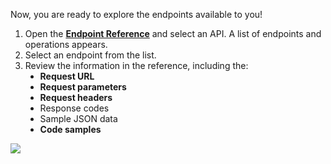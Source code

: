 <div class="row">
  <div class="col-md-6" style="text-align: left;">
<p style="text-align: left;">Now, you are ready to explore the endpoints available to you!</p>

<ol>
<li>Open the <strong><a href="{{ stache.config.portal_endpoints }}" target="_blank">Endpoint Reference</a></strong> and select an API. A list of endpoints and operations appears.</li>
<li>Select an endpoint from the list.</li>
<li>Review the information in the reference, including the:<br />
<ul type="disc"><li><strong>Request URL</strong></li>
<li><strong>Request parameters</strong></li>
<li><strong>Request headers</strong></li>
<li>Response codes</li>
<li>Sample JSON data</li>
<li><strong>Code samples</strong></li>
</ul></li>
</ol>
</div><div class="col-md-6" style="text-align: left;">
<img src="/assets/img/getting_started_step3_api_reference.png">
</div>